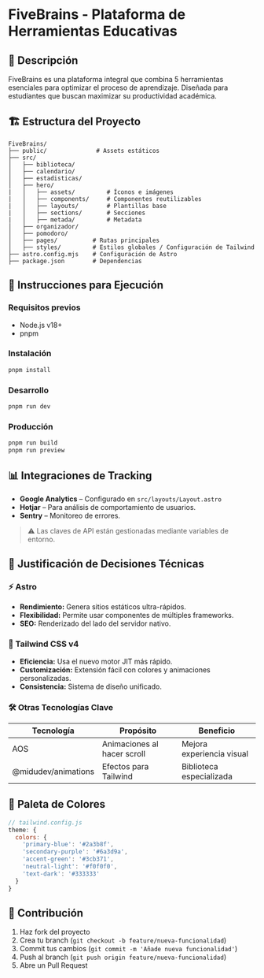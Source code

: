
# FiveBrains - Plataforma de Herramientas Educativas

## 🧠 Descripción

FiveBrains es una plataforma integral que combina 5 herramientas esenciales para optimizar el proceso de aprendizaje. Diseñada para estudiantes que buscan maximizar su productividad académica.

## 🏗 Estructura del Proyecto

```
FiveBrains/
├── public/              # Assets estáticos
├── src/
│   ├── biblioteca/
│   ├── calendario/
│   ├── estadisticas/
│   ├── hero/
|   │   ├── assets/         # Íconos e imágenes
|   │   ├── components/     # Componentes reutilizables
|   │   ├── layouts/        # Plantillas base
|   │   ├── sections/       # Secciones
|   │   ├── metada/         # Metadata
│   ├── organizador/
│   ├── pomodoro/
│   ├── pages/          # Rutas principales
│   ├── styles/         # Estilos globales / Configuración de Tailwind
├── astro.config.mjs    # Configuración de Astro
├── package.json        # Dependencias
```

## 🚀 Instrucciones para Ejecución

### Requisitos previos

- Node.js v18+
- pnpm

### Instalación

```bash
pnpm install
```

### Desarrollo

```bash
pnpm run dev
```

### Producción

```bash
pnpm run build
pnpm run preview
```

## 📊 Integraciones de Tracking

- **Google Analytics** – Configurado en `src/layouts/Layout.astro`
- **Hotjar** – Para análisis de comportamiento de usuarios.
- **Sentry** – Monitoreo de errores.

> ⚠️ Las claves de API están gestionadas mediante variables de entorno.

## 🤔 Justificación de Decisiones Técnicas

### ⚡ Astro

- **Rendimiento:** Genera sitios estáticos ultra-rápidos.
- **Flexibilidad:** Permite usar componentes de múltiples frameworks.
- **SEO:** Renderizado del lado del servidor nativo.

### 🎨 Tailwind CSS v4

- **Eficiencia:** Usa el nuevo motor JIT más rápido.
- **Customización:** Extensión fácil con colores y animaciones personalizadas.
- **Consistencia:** Sistema de diseño unificado.

### 🛠 Otras Tecnologías Clave

| Tecnología             | Propósito               | Beneficio                   |
|------------------------|-------------------------|-----------------------------|
| AOS                    | Animaciones al hacer scroll | Mejora experiencia visual  |
| @midudev/animations    | Efectos para Tailwind   | Biblioteca especializada     |

## 🌈 Paleta de Colores

```js
// tailwind.config.js
theme: {
  colors: {
    'primary-blue': '#2a3b8f',
    'secondary-purple': '#6a3d9a',
    'accent-green': '#3cb371',
    'neutral-light': '#f0f0f0',
    'text-dark': '#333333'
  }
}
```

## 🤝 Contribución

1. Haz fork del proyecto
2. Crea tu branch (`git checkout -b feature/nueva-funcionalidad`)
3. Commit tus cambios (`git commit -m 'Añade nueva funcionalidad'`)
4. Push al branch (`git push origin feature/nueva-funcionalidad`)
5. Abre un Pull Request
